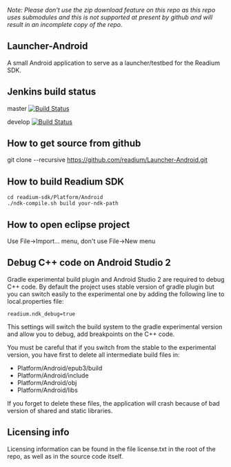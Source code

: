 _Note:  Please don't use the zip download feature on this repo as this repo uses submodules and this is not supported at present by github and will result in an incomplete copy of the repo._


Launcher-Android
---------------------
A small Android application to serve as a launcher/testbed for the Readium SDK. 

Jenkins build status
----------------------
master [![Build Status](http://jenkinsmaster.datalogics-cloud.com:8080/buildStatus/icon?job=Readium-SDK-Launcher-Android-master)](http://jenkinsmaster.datalogics-cloud.com:8080/view/Readium-Launcher/job/Readium-SDK-Launcher-Android-master/)

develop [![Build Status](http://jenkinsmaster.datalogics-cloud.com:8080/buildStatus/icon?job=Readium-SDK-Launcher-Android-develop)](http://jenkinsmaster.datalogics-cloud.com:8080/view/Readium-Launcher/job/Readium-SDK-Launcher-Android-develop/)

How to get source from github
-------------------------------
 git clone --recursive https://github.com/readium/Launcher-Android.git

How to build Readium SDK
-------------------------------
````
cd readium-sdk/Platform/Android
./ndk-compile.sh build your-ndk-path
````
How to open eclipse project
----------------------
Use File->Import... menu, don't use File->New menu 

Debug C++ code on Android Studio 2
----------------------------------

Gradle experimental build plugin and Android Studio 2 are required to debug C++ code.
By default the project uses stable version of gradle plugin but you can switch easily to the experimental one by adding the following line to local.properties file:
````
readium.ndk_debug=true
````

This settings will switch the build system to the gradle experimental version and allow you to debug, add breakpoints on the C++ code.

You must be careful that if you switch from the stable to the experimental version, you have first to delete all intermediate build files in:
- Platform/Android/epub3/build
- Platform/Android/include
- Platform/Android/obj
- Platform/Android/libs

If you forget to delete these files, the application will crash because of bad version of shared and static libraries.

Licensing info
----------------
Licensing information can be found in the file license.txt in the root of the repo, as well as in the source code itself.
